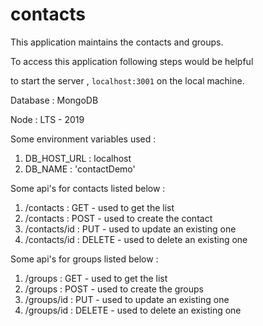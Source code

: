 # contacts

This application maintains the contacts and groups.

To access this application following steps would be helpful

to start the server , ``` localhost:3001 ``` on the local machine.

Database : 
  MongoDB
  
Node : 
  LTS - 2019
  
Some environment variables used :  
  1. DB_HOST_URL : localhost
  2. DB_NAME : 'contactDemo'
 
Some api's for contacts listed below : 
  1. /contacts : GET - used to get the list
  2. /contacts : POST - used to create the contact
  3. /contacts/id : PUT - used to update an existing one
  4. /contacts/id : DELETE - used to delete an existing one
  
Some api's for groups listed below : 
  1. /groups : GET - used to get the list
  2. /groups : POST - used to create the groups
  3. /groups/id : PUT - used to update an existing one
  4. /groups/id : DELETE - used to delete an existing one
